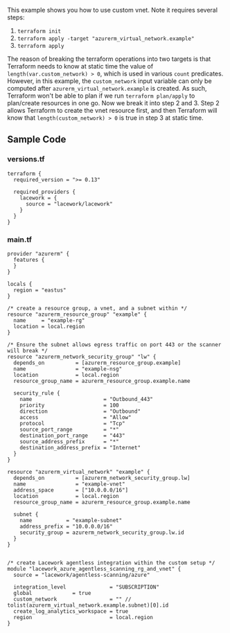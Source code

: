 This example shows you how to use custom vnet. Note it requires several steps:
1. `terraform init`
2. `terraform apply -target "azurerm_virtual_network.example"`
3. `terraform apply`

The reason of breaking the terraform operations into two targets is that 
Terraform needs to know at static time the value of 
`length(var.custom_network) > 0`, which is used in various `count` predicates.
However, in this example, the `custom_network` input variable can only be computed 
after `azurerm_virtual_network.example` is created. As such, Terraform won't be 
able to plan if we run `terraform plan/apply` to plan/create resources in one go.
Now we break it into step 2 and 3. Step 2 allows Terraform to create the vnet
resource first, and then Terraform will know that `length(custom_network) > 0` 
is true in step 3 at static time. 

## Sample Code

### versions.tf
```hcl
terraform {
  required_version = ">= 0.13"

  required_providers {
    lacework = {
      source = "lacework/lacework"
    }
  }
}
```

### main.tf
```hcl
provider "azurerm" {
  features {
  }
}

locals {
  region = "eastus"
}

/* create a resource group, a vnet, and a subnet within */
resource "azurerm_resource_group" "example" {
  name     = "example-rg"
  location = local.region
}

/* Ensure the subnet allows egress traffic on port 443 or the scanner will break */
resource "azurerm_network_security_group" "lw" {
  depends_on          = [azurerm_resource_group.example]
  name                = "example-nsg"
  location            = local.region
  resource_group_name = azurerm_resource_group.example.name

  security_rule {
    name                       = "Outbound_443"
    priority                   = 100
    direction                  = "Outbound"
    access                     = "Allow"
    protocol                   = "Tcp"
    source_port_range          = "*"
    destination_port_range     = "443"
    source_address_prefix      = "*"
    destination_address_prefix = "Internet"
  }
}

resource "azurerm_virtual_network" "example" {
  depends_on          = [azurerm_network_security_group.lw]
  name                = "example-vnet"
  address_space       = ["10.0.0.0/16"]
  location            = local.region
  resource_group_name = azurerm_resource_group.example.name

  subnet {
    name           = "example-subnet"
    address_prefix = "10.0.0.0/16"
    security_group = azurerm_network_security_group.lw.id
  }
}


/* create Lacework agentless integration within the custom setup */
module "lacework_azure_agentless_scanning_rg_and_vnet" {
  source = "lacework/agentless-scanning/azure"

  integration_level              = "SUBSCRIPTION"
  global             = true
  custom_network                 = "" // tolist(azurerm_virtual_network.example.subnet)[0].id
  create_log_analytics_workspace = true
  region                         = local.region
}
```

